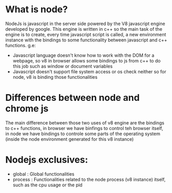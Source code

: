 # What is node?
NodeJs is javascript in the server side powered by the V8 javascript engine developed by google. This engine is written in c++ so the main task of the engine is to create, every time javascript script is called, a new environment instance with the bindings to some functionality between javascript and c++ functions. g.e: 
* Javascript language doesn't know how to work with the DOM for a webpage, so v8 in browser allows some bindings to js from c++ to do this job such as window or document variables
* Javascript doesn't support file system access or os check neither so for node, v8 is binding those functionalities

# Differences between node and chrome js
The main difference between those two uses of v8 engine are the bindings to c++ functions, in browser we have binfings to control teh browser itself, in node we have bindings to controle some parts of the operating system (inside the node environment generated for this v8 instance) 

# Nodejs exclusives:
* global : Global functionalities
* process : Functionalities related to the node process (v8 instance) itself, such as the cpu usage or the pid



